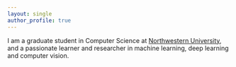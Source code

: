 ```yaml
---
layout: single
author_profile: true
---
```


I am a graduate student in Computer Science at [Northwestern University](http://www.northwestern.edu/), and a passionate learner and researcher in machine learning, deep learning and computer vision.
